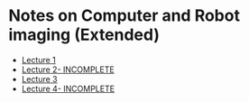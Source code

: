 # Notes on Computer and Robot imaging (Extended)

- [Lecture 1](./out/VisionImagingLecture1.pdf)
- [Lecture 2- INCOMPLETE](./out/VisionImagingLecture2.pdf)
- [Lecture 3](./out/VisionImagingLecture3.pdf)
- [Lecture 4- INCOMPLETE](./out/VisionImagingLecture4.pdf)
